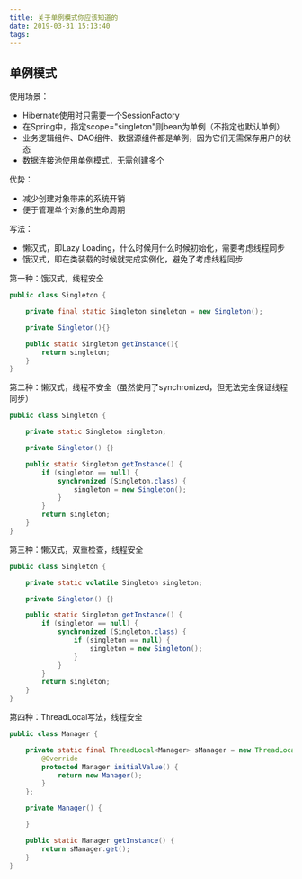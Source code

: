 ```yaml
---
title: 关于单例模式你应该知道的
date: 2019-03-31 15:13:40
tags:
---
```


## 单例模式

使用场景：
- Hibernate使用时只需要一个SessionFactory
- 在Spring中，指定scope="singleton"则bean为单例（不指定也默认单例）
- 业务逻辑组件、DAO组件、数据源组件都是单例，因为它们无需保存用户的状态
- 数据连接池使用单例模式，无需创建多个

优势：
- 减少创建对象带来的系统开销
- 便于管理单个对象的生命周期

写法：
- 懒汉式，即Lazy Loading，什么时候用什么时候初始化，需要考虑线程同步
- 饿汉式，即在类装载的时候就完成实例化，避免了考虑线程同步

第一种：饿汉式，线程安全

```java
public class Singleton {

    private final static Singleton singleton = new Singleton();

    private Singleton(){}

    public static Singleton getInstance(){
        return singleton;
    }
}
```
<!--more-->
第二种：懒汉式，线程不安全（虽然使用了synchronized，但无法完全保证线程同步）

```java
public class Singleton {

    private static Singleton singleton;

    private Singleton() {}

    public static Singleton getInstance() {
        if (singleton == null) {
            synchronized (Singleton.class) {
                singleton = new Singleton();
            }
        }
        return singleton;
    }
}
```

第三种：懒汉式，双重检查，线程安全

```java
public class Singleton {

    private static volatile Singleton singleton;

    private Singleton() {}

    public static Singleton getInstance() {
        if (singleton == null) {
            synchronized (Singleton.class) {
                if (singleton == null) {
                    singleton = new Singleton();
                }
            }
        }
        return singleton;
    }
}
```

第四种：ThreadLocal写法，线程安全

```java
public class Manager {

    private static final ThreadLocal<Manager> sManager = new ThreadLocal<Manager>() {
        @Override
        protected Manager initialValue() {
            return new Manager();
        }
    };

    private Manager() {

    }

    public static Manager getInstance() {
        return sManager.get();
    }
}
```